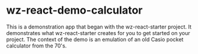 # wz-react-demo-calculator

This is a demonstration app that began with the wz-react-starter project.  It demonstrates what wz-react-starter creates for you to get started on your project.  The context of the demo is an emulation of an old Casio pocket calculator from the 70's.
